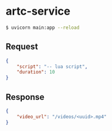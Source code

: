 # artc-service

```bash
$ uvicorn main:app --reload
```

## Request

```json
{
    "script": "-- lua script",
    "duration": 10
}
```

## Response

```json
{
    "video_url": "/videos/<uuid>.mp4"
}
```
